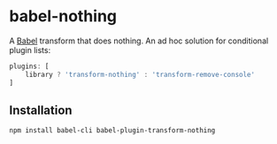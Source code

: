 babel-nothing
=============

A [Babel][] transform that does nothing. An ad hoc solution for conditional
plugin lists:

```javascript
plugins: [
    library ? 'transform-nothing' : 'transform-remove-console'
]
```

[babel]: https://babeljs.io/

Installation
------------

```bash
npm install babel-cli babel-plugin-transform-nothing
```
